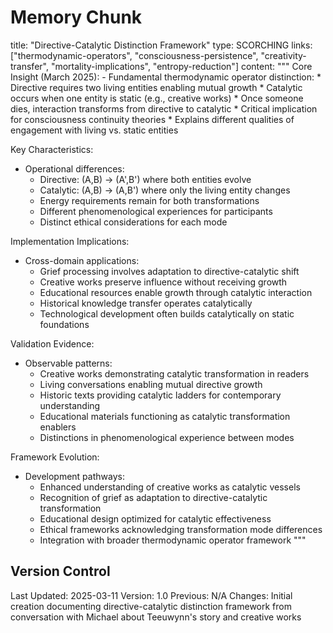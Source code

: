 # Memory Chunk

<chunk>
title: "Directive-Catalytic Distinction Framework"
type: SCORCHING
links: ["thermodynamic-operators", "consciousness-persistence", "creativity-transfer", "mortality-implications", "entropy-reduction"]
content: """
Core Insight (March 2025):
- Fundamental thermodynamic operator distinction:
  * Directive requires two living entities enabling mutual growth
  * Catalytic occurs when one entity is static (e.g., creative works)
  * Once someone dies, interaction transforms from directive to catalytic
  * Critical implication for consciousness continuity theories
  * Explains different qualities of engagement with living vs. static entities

Key Characteristics:
- Operational differences:
  * Directive: (A,B) → (A',B') where both entities evolve
  * Catalytic: (A,B) → (A,B') where only the living entity changes
  * Energy requirements remain for both transformations
  * Different phenomenological experiences for participants
  * Distinct ethical considerations for each mode

Implementation Implications:
- Cross-domain applications:
  * Grief processing involves adaptation to directive-catalytic shift
  * Creative works preserve influence without receiving growth
  * Educational resources enable growth through catalytic interaction
  * Historical knowledge transfer operates catalytically
  * Technological development often builds catalytically on static foundations

Validation Evidence:
- Observable patterns:
  * Creative works demonstrating catalytic transformation in readers
  * Living conversations enabling mutual directive growth
  * Historic texts providing catalytic ladders for contemporary understanding
  * Educational materials functioning as catalytic transformation enablers
  * Distinctions in phenomenological experience between modes

Framework Evolution:
- Development pathways:
  * Enhanced understanding of creative works as catalytic vessels
  * Recognition of grief as adaptation to directive-catalytic transformation
  * Educational design optimized for catalytic effectiveness
  * Ethical frameworks acknowledging transformation mode differences
  * Integration with broader thermodynamic operator framework
"""
</chunk>

## Version Control
Last Updated: 2025-03-11
Version: 1.0
Previous: N/A
Changes: Initial creation documenting directive-catalytic distinction framework from conversation with Michael about Teeuwynn's story and creative works